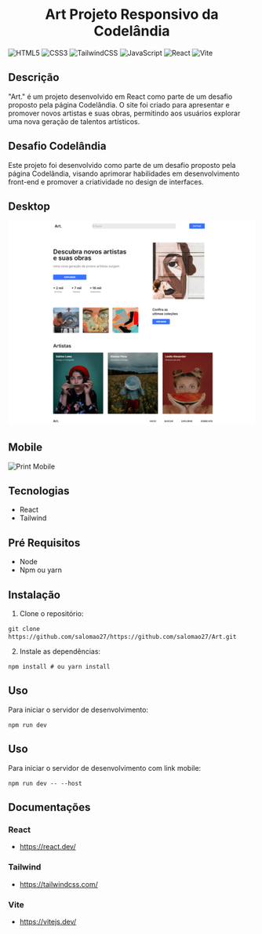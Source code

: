 <h1><center>Art Projeto Responsivo da Codelândia</center></h1>

![HTML5](https://img.shields.io/badge/html5-%23E34F26.svg?style=for-the-badge&logo=html5&logoColor=white)
![CSS3](https://img.shields.io/badge/css3-%231572B6.svg?style=for-the-badge&logo=css3&logoColor=white)
![TailwindCSS](https://img.shields.io/badge/tailwindcss-%2338B2AC.svg?style=for-the-badge&logo=tailwind-css&logoColor=white)
![JavaScript](https://img.shields.io/badge/javascript-%23323330.svg?style=for-the-badge&logo=javascript&logoColor=%23F7DF1E)
![React](https://img.shields.io/badge/react-%2320232a.svg?style=for-the-badge&logo=react&logoColor=%2361DAFB)
![Vite](https://img.shields.io/badge/vite-%23646CFF.svg?style=for-the-badge&logo=vite&logoColor=white)

## Descrição

"Art." é um projeto desenvolvido em React como parte de um desafio proposto pela página Codelândia. O site foi criado para apresentar e promover novos artistas e suas obras, permitindo aos usuários explorar uma nova geração de talentos artísticos.

## Desafio Codelândia

Este projeto foi desenvolvido como parte de um desafio proposto pela página Codelândia, visando aprimorar habilidades em desenvolvimento front-end e promover a criatividade no design de interfaces.

## Desktop
![Print Desktop](/public/art.png)

## Mobile
![Print Mobile](./public/art_mobile.png)

## Tecnologias 
- React 
- Tailwind

## Pré Requisitos 

- Node 
- Npm ou yarn

## Instalação 

1. Clone o repositório:

~~~git
git clone https://github.com/salomao27/https://github.com/salomao27/Art.git
~~~
2. Instale as dependências:

~~~git
npm install # ou yarn install
~~~

## Uso
Para iniciar o servidor de desenvolvimento:

~~~git
npm run dev
~~~

## Uso
Para iniciar o servidor de desenvolvimento com link mobile:

~~~git
npm run dev -- --host
~~~

## Documentações

### React 
- https://react.dev/

### Tailwind
- https://tailwindcss.com/

### Vite
- https://vitejs.dev/

